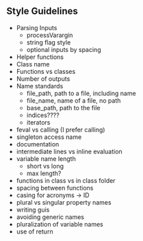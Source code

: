 ## Style Guidelines ##

- Parsing Inputs
  - processVarargin
  - string flag style
  - optional inputs by spacing
- Helper functions
- Class name
- Functions vs classes
- Number of outputs
- Name standards
  - file_path, path to a file, including name
  - file_name, name of a file, no path
  - base_path, path to the file
  - indices????
  - iterators
- feval vs calling (I prefer calling)
- singleton access name
- documentation
- intermediate lines vs inline evaluation
- variable name length 
  - short vs long
  - max length?
- functions in class vs in class folder
- spacing between functions
- casing for acronyms -> ID
- plural vs singular property names
- writing guis
- avoiding generic names
- pluralization of variable names
- use of return

